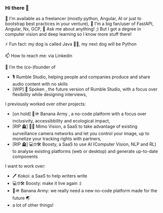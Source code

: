 ### Hi there 👋


🌱 I'm available as a freelancer (mostly python, Angular, AI or just to bootstrap best practices in your venture),
🧠 I'm a big fan/user of FastAPI, Angular, Nx, GCP,
💬 Ask me about anything! ;) But I got a degree in computer vision and deep learning so I know more stuff there!

⚡ Fun fact: my dog is called Java 🐶💛, my next dog will be Python

📫 How to reach me: via Linkedin

🔭 I’m the (co-)founder of

- 🎙️ Rumble Studio, helping people and companies produce and share audio content with no skills
- [WIP] 💬 Spoken , the future version of Rumble Studio, with a focus over flexibility while designing interviews,


I previously worked over other projects:

- [on hold] 🍌🪖 Banana Army  , a no-code platform with a focus over inclusivity, accessibbility and ecological impact,
- [RIP 🪦] 🎥🧠 Mimo Vision, a SaaS to take advantage of existing surveillance camera networks and let you control your image, up to monetize your tracking rights with partners,
- [RIP 🪦] 💻🤓🛠️ Boosty, a SaaS to use AI (Computer Vision, NLP and RL) to analyse existing platforms (web or desktop) and generate up-to-date components

I want to work over:

- 🖊️ Kokoi: a SaaS to help writers write
- 💻🤓🛠️ Boosty: make it live again :)
- 🍌🪖 Banana Army: we really need a new no-code platform made for the future 🌏
- a lot of other things!
  
<!--
**jorisgu/jorisgu** is a ✨ _special_ ✨ repository because its `README.md` (this file) appears on your GitHub profile.

Here are some ideas to get you started:

- 🔭 I’m currently working on ...
- 🌱 I’m currently learning ...
- 👯 I’m looking to collaborate on ...
- 🤔 I’m looking for help with ...
- 💬 Ask me about ...
- 📫 How to reach me: ...
- 😄 Pronouns: ...
- ⚡ Fun fact: ...
-->
